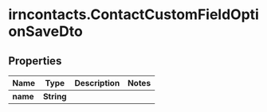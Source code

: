 # irncontacts.ContactCustomFieldOptionSaveDto

## Properties

Name | Type | Description | Notes
------------ | ------------- | ------------- | -------------
**name** | **String** |  | 



